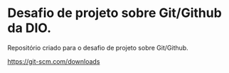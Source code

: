 # Desafio de projeto sobre Git/Github da DIO.

Repositório criado para o desafio de projeto sobre Git/Github.

https://git-scm.com/downloads
